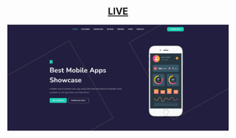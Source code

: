<h2 align="center">
  <a href="https://satya-ranjon.github.io/Template/" target="_blank">LIVE</a>
</h2>
<div align="center">
  <img alt="Demo" src="Screenshot_3.png" />
</div>
